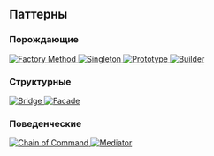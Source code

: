 ## Паттерны

### Порождающие

<div>
    <a href="https://github.com/R1ON/patterns/blob/main/src/creational/Factory.ts" target="_blank">
     <img src="https://img.shields.io/badge/Factory%20Method-7aad0c" alt="Factory Method"/>
    </a>
    <a href="https://github.com/R1ON/patterns/blob/main/src/creational/Singleton.ts" target="_blank">
     <img src="https://img.shields.io/badge/Facade-7aad0c" alt="Singleton"/>
    </a>
    <a href="https://github.com/R1ON/patterns/blob/main/src/creational/Prototype.ts" target="_blank">
     <img src="https://img.shields.io/badge/Prototype-7aad0c" alt="Prototype"/>
    </a>
    <a href="https://github.com/R1ON/patterns/blob/main/src/creational/Builder.ts" target="_blank">
     <img src="https://img.shields.io/badge/Builder-7aad0c" alt="Builder"/>
    </a>
</div>

### Структурные

<div>
    <a href="https://github.com/R1ON/patterns/blob/main/src/structural/Bridge.ts" target="_blank">
     <img src="https://img.shields.io/badge/Bridge-d9901a" alt="Bridge"/>
    </a>
    <a href="https://github.com/R1ON/patterns/blob/main/src/structural/Facade.ts" target="_blank">
     <img src="https://img.shields.io/badge/Facade-d9901a" alt="Facade"/>
    </a>
</div>

### Поведенческие

<div>
    <a href="https://github.com/R1ON/patterns/blob/main/src/behavioral/ChainOfCommand.ts" target="_blank">
     <img src="https://img.shields.io/badge/Chain%20of%20Command-de3d37" alt="Chain of Command"/>
    </a>
    <a href="https://github.com/R1ON/patterns/blob/main/src/behavioral/Mediator.ts" target="_blank">
     <img src="https://img.shields.io/badge/Mediator-de3d37" alt="Mediator"/>
    </a>
</div>